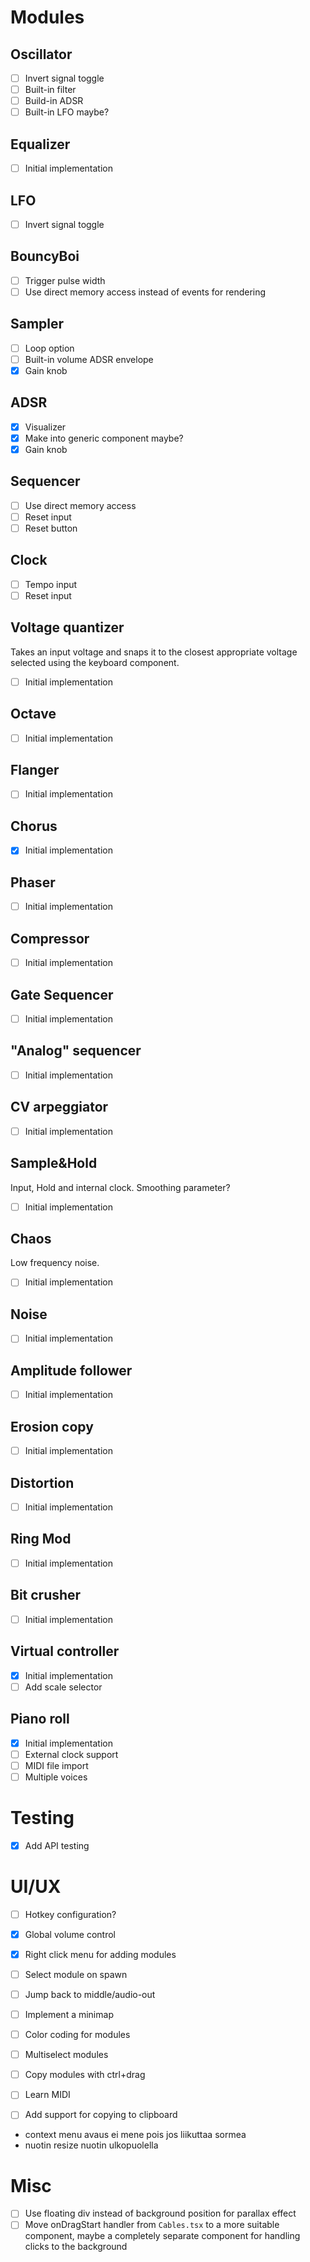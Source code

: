 # Modules

## Oscillator

- [ ] Invert signal toggle
- [ ] Built-in filter
- [ ] Build-in ADSR
- [ ] Built-in LFO maybe?

## Equalizer

- [ ] Initial implementation

## LFO

- [ ] Invert signal toggle

## BouncyBoi

- [ ] Trigger pulse width
- [ ] Use direct memory access instead of events for rendering

## Sampler

- [ ] Loop option
- [ ] Built-in volume ADSR envelope
- [x] Gain knob

## ADSR

- [x] Visualizer
- [x] Make into generic component maybe?
- [x] Gain knob

## Sequencer

- [ ] Use direct memory access
- [ ] Reset input
- [ ] Reset button

## Clock

- [ ] Tempo input
- [ ] Reset input

## Voltage quantizer

Takes an input voltage and snaps it to the closest appropriate voltage selected using the keyboard component.

- [ ] Initial implementation

## Octave

- [ ] Initial implementation

## Flanger

- [ ] Initial implementation

## Chorus

- [x] Initial implementation

## Phaser

- [ ] Initial implementation

## Compressor

- [ ] Initial implementation

## Gate Sequencer

- [ ] Initial implementation

## "Analog" sequencer

- [ ] Initial implementation

## CV arpeggiator

- [ ] Initial implementation

## Sample&Hold

Input, Hold and internal clock.
Smoothing parameter?

- [ ] Initial implementation

## Chaos

Low frequency noise.

- [ ] Initial implementation

## Noise

- [ ] Initial implementation

## Amplitude follower

- [ ] Initial implementation

## Erosion copy

- [ ] Initial implementation

## Distortion

- [ ] Initial implementation

## Ring Mod

- [ ] Initial implementation

## Bit crusher

- [ ] Initial implementation

## Virtual controller

- [x] Initial implementation
- [ ] Add scale selector

## Piano roll

- [x] Initial implementation
- [ ] External clock support
- [ ] MIDI file import
- [ ] Multiple voices

# Testing

- [x] Add API testing

# UI/UX

- [ ] Hotkey configuration?
- [x] Global volume control
- [x] Right click menu for adding modules
- [ ] Select module on spawn
- [ ] Jump back to middle/audio-out
- [ ] Implement a minimap
- [ ] Color coding for modules

- [ ] Multiselect modules
- [ ] Copy modules with ctrl+drag
- [ ] Learn MIDI
- [ ] Add support for copying to clipboard

- context menu avaus ei mene pois jos liikuttaa sormea
- nuotin resize nuotin ulkopuolella

# Misc

- [ ] Use floating div instead of background position for parallax effect
- [ ] Move onDragStart handler from `Cables.tsx` to a more suitable component, maybe a completely separate component for handling clicks to the background
